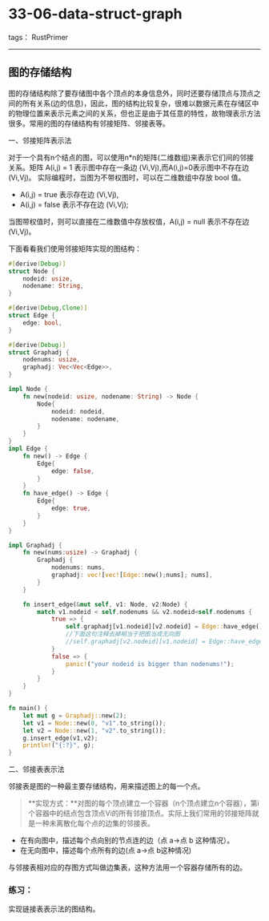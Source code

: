 # 33-06-data-struct-graph

tags： RustPrimer

----------------
## 图的存储结构

图的存储结构除了要存储图中各个顶点的本身信息外，同时还要存储顶点与顶点之间的所有关系(边的信息)，因此，图的结构比较复杂，很难以数据元素在存储区中的物理位置来表示元素之间的关系，但也正是由于其任意的特性，故物理表示方法很多。常用的图的存储结构有邻接矩阵、邻接表等。

一、邻接矩阵表示法

对于一个具有n个结点的图，可以使用n*n的矩阵(二维数组)来表示它们间的邻接关系。矩阵 A(i,j) = 1 表示图中存在一条边 (Vi,Vj),而A(i,j)=0表示图中不存在边 (Vi,Vj)。
实际编程时，当图为不带权图时，可以在二维数组中存放 bool 值。

* A(i,j) = true 表示存在边 (Vi,Vj),
* A(i,j) = false 表示不存在边 (Vi,Vj);


当图带权值时，则可以直接在二维数值中存放权值，A(i,j) = null 表示不存在边 (Vi,Vj)。

下面看看我们使用邻接矩阵实现的图结构：
```rust
#[derive(Debug)]
struct Node {
    nodeid: usize,
    nodename: String,
}

#[derive(Debug,Clone)]
struct Edge {
    edge: bool,
}

#[derive(Debug)]
struct Graphadj {
    nodenums: usize,
    graphadj: Vec<Vec<Edge>>,
}

impl Node {
    fn new(nodeid: usize, nodename: String) -> Node {
        Node{
            nodeid: nodeid,
            nodename: nodename,
        }
    }
}
impl Edge {
    fn new() -> Edge {
        Edge{
            edge: false,
        }
    }
    fn have_edge() -> Edge {
        Edge{
            edge: true,
        }
    }
}       

impl Graphadj {
    fn new(nums:usize) -> Graphadj {
        Graphadj {
            nodenums: nums,
            graphadj: vec![vec![Edge::new();nums]; nums],
        }
    }

    fn insert_edge(&mut self, v1: Node, v2:Node) {
        match v1.nodeid < self.nodenums && v2.nodeid<self.nodenums {
            true => {
                self.graphadj[v1.nodeid][v2.nodeid] = Edge::have_edge();
                //下面这句注释去掉相当于把图当成无向图
                //self.graphadj[v2.nodeid][v1.nodeid] = Edge::have_edge();
            }
            false => {
                panic!("your nodeid is bigger than nodenums!");
            }
        }
    }
}

fn main() {
    let mut g = Graphadj::new(2);
    let v1 = Node::new(0, "v1".to_string());
    let v2 = Node::new(1, "v2".to_string());
    g.insert_edge(v1,v2);
    println!("{:?}", g);
}
```
    
二、邻接表表示法

邻接表是图的一种最主要存储结构，用来描述图上的每一个点。
    
>**实现方式：**对图的每个顶点建立一个容器（n个顶点建立n个容器），第i个容器中的结点包含顶点Vi的所有邻接顶点。实际上我们常用的邻接矩阵就是一种未离散化每个点的边集的邻接表。

* 在有向图中，描述每个点向别的节点连的边（点 a->点 b 这种情况）。
* 在无向图中，描述每个点所有的边(点 a->点 b这种情况)

与邻接表相对应的存图方式叫做边集表，这种方法用一个容器存储所有的边。

### **练习：**
实现链接表表示法的图结构。